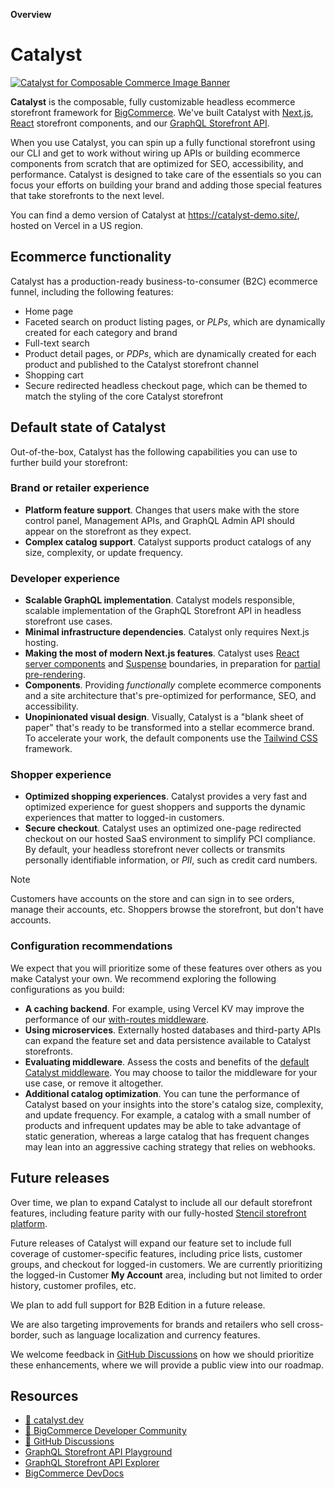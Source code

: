 **Overview**
# Catalyst 

<a href="https://catalyst.dev" target="_blank" rel="noopener norerrer">
  <img src="https://storage.googleapis.com/bigcommerce-developers/images/catalyst_readme_banner.png" alt="Catalyst for Composable Commerce Image Banner" title="Catalyst">
</a>

<br />

**Catalyst** is the composable, fully customizable headless ecommerce storefront framework for [BigCommerce](https://www.bigcommerce.com/). We've built Catalyst with [Next.js](https://nextjs.org/), [React](https://react.dev/) storefront components, and our [GraphQL Storefront API](https://developer.bigcommerce.com/docs/storefront/graphql).

When you use Catalyst, you can spin up a fully functional storefront using our CLI and get to work without wiring up APIs or building ecommerce components from scratch that are optimized for SEO, accessibility, and performance. Catalyst is designed to take care of the essentials so you can focus your efforts on building your brand and adding those special features that take storefronts to the next level.

You can find a demo version of Catalyst at https://catalyst-demo.site/, hosted on Vercel in a US region.

## Ecommerce functionality

Catalyst has a production-ready business-to-consumer (B2C) ecommerce funnel, including the following features:

* Home page
* Faceted search on product listing pages, or _PLPs_, which are dynamically created for each category and brand
* Full-text search 
* Product detail pages, or _PDPs_, which are dynamically created for each product and published to the Catalyst storefront channel
* Shopping cart
* Secure redirected headless checkout page, which can be themed to match the styling of the core Catalyst storefront


## Default state of Catalyst

Out-of-the-box, Catalyst has the following capabilities you can use to further build your storefront:

### Brand or retailer experience

* **Platform feature support**. Changes that users make with the store control panel, Management APIs, and GraphQL Admin API should appear on the storefront as they expect.
* **Complex catalog support**. Catalyst supports product catalogs of any size, complexity, or update frequency.

### Developer experience

* **Scalable GraphQL implementation**. Catalyst models responsible, scalable implementation of the GraphQL Storefront API in headless storefront use cases.
* **Minimal infrastructure dependencies**. Catalyst only requires Next.js hosting.
* **Making the most of modern Next.js features**. Catalyst uses [React server components](https://nextjs.org/docs/app/building-your-application/rendering/server-components) and [Suspense](https://react.dev/reference/react/Suspense) boundaries, in preparation for [partial pre-rendering](https://nextjs.org/learn/dashboard-app/partial-prerendering).
* **Components**. Providing _functionally_ complete ecommerce components and a site architecture that's pre-optimized for performance, SEO, and accessibility.
* **Unopinionated visual design**. Visually, Catalyst is a "blank sheet of paper" that's ready to be transformed into a stellar ecommerce brand. To accelerate your work, the default components use the [Tailwind CSS](https://tailwindcss.com/) framework.

### Shopper experience

* **Optimized shopping experiences**. Catalyst provides a very fast and optimized experience for guest shoppers and supports the dynamic experiences that matter to logged-in customers.
* **Secure checkout**. Catalyst uses an optimized one-page redirected checkout on our hosted SaaS environment to simplify PCI compliance. By default, your headless storefront never collects or transmits personally identifiable information, or _PII_, such as credit card numbers.

> [!NOTE]
> Customers have accounts on the store and can sign in to see orders, manage their accounts, etc.
> Shoppers browse the storefront, but don't have accounts.

### Configuration recommendations

We expect that you will prioritize some of these features over others as you make Catalyst your own. We recommend exploring the following configurations as you build:

* **A caching backend**. For example, using Vercel KV may improve the performance of our [with-routes middleware](/docs/middleware).
* **Using microservices**. Externally hosted databases and third-party APIs can expand the feature set and data persistence available to Catalyst storefronts.
* **Evaluating middleware**. Assess the costs and benefits of the [default Catalyst middleware](/docs/middleware). You may choose to tailor the middleware for your use case, or remove it altogether.
* **Additional catalog optimization**. You can tune the performance of Catalyst based on your insights into the store's catalog size, complexity, and update frequency. For example, a catalog with a small number of products and infrequent updates may be able to take advantage of static generation, whereas a large catalog that has frequent changes may lean into an aggressive caching strategy that relies on webhooks.

## Future releases

Over time, we plan to expand Catalyst to include all our default storefront features, including feature parity with our fully-hosted [Stencil storefront platform](https://developer.bigcommerce.com/docs/storefront/stencil).

Future releases of Catalyst will expand our feature set to include full coverage of customer-specific features, including price lists, customer groups, and checkout for logged-in customers. We are currently prioritizing the logged-in Customer **My Account** area, including but not limited to order history, customer profiles, etc.

We plan to add full support for B2B Edition in a future release.

We are also targeting improvements for brands and retailers who sell cross-border, such as language localization and currency features.

We welcome feedback in [GitHub Discussions](https://github.com/bigcommerce/catalyst/discussions) on how we should prioritize these enhancements, where we will provide a public view into our roadmap.

## Resources

* [🚀 catalyst.dev](https://www.catalyst.dev)
* [🤗 BigCommerce Developer Community](https://developer.bigcommerce.com/community)
* [💬 GitHub Discussions](https://github.com/bigcommerce/catalyst/discussions)
* [GraphQL Storefront API Playground](https://developer.bigcommerce.com/graphql-storefront/playground)
* [GraphQL Storefront API Explorer](https://developer.bigcommerce.com/graphql-storefront/explorer)
* [BigCommerce DevDocs](https://developer.bigcommerce.com/docs/build)
